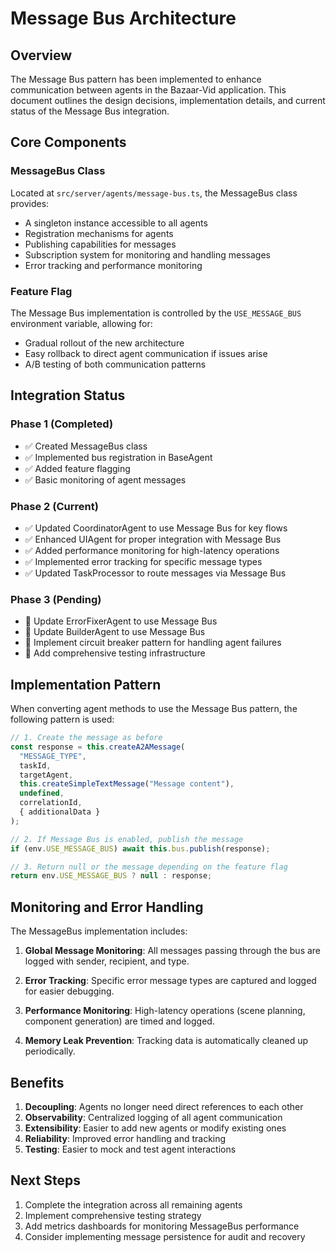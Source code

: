 # Message Bus Architecture

## Overview

The Message Bus pattern has been implemented to enhance communication between agents in the Bazaar-Vid application. This document outlines the design decisions, implementation details, and current status of the Message Bus integration.

## Core Components

### MessageBus Class

Located at `src/server/agents/message-bus.ts`, the MessageBus class provides:

- A singleton instance accessible to all agents
- Registration mechanisms for agents
- Publishing capabilities for messages
- Subscription system for monitoring and handling messages
- Error tracking and performance monitoring

### Feature Flag

The Message Bus implementation is controlled by the `USE_MESSAGE_BUS` environment variable, allowing for:

- Gradual rollout of the new architecture
- Easy rollback to direct agent communication if issues arise
- A/B testing of both communication patterns

## Integration Status

### Phase 1 (Completed)
- ✅ Created MessageBus class
- ✅ Implemented bus registration in BaseAgent
- ✅ Added feature flagging
- ✅ Basic monitoring of agent messages

### Phase 2 (Current)
- ✅ Updated CoordinatorAgent to use Message Bus for key flows
- ✅ Enhanced UIAgent for proper integration with Message Bus
- ✅ Added performance monitoring for high-latency operations
- ✅ Implemented error tracking for specific message types
- ✅ Updated TaskProcessor to route messages via Message Bus

### Phase 3 (Pending)
- 🔄 Update ErrorFixerAgent to use Message Bus
- 🔄 Update BuilderAgent to use Message Bus
- 🔄 Implement circuit breaker pattern for handling agent failures
- 🔄 Add comprehensive testing infrastructure

## Implementation Pattern

When converting agent methods to use the Message Bus pattern, the following pattern is used:

```typescript
// 1. Create the message as before
const response = this.createA2AMessage(
  "MESSAGE_TYPE",
  taskId,
  targetAgent,
  this.createSimpleTextMessage("Message content"),
  undefined,
  correlationId,
  { additionalData }
);

// 2. If Message Bus is enabled, publish the message
if (env.USE_MESSAGE_BUS) await this.bus.publish(response);

// 3. Return null or the message depending on the feature flag
return env.USE_MESSAGE_BUS ? null : response;
```

## Monitoring and Error Handling

The MessageBus implementation includes:

1. **Global Message Monitoring**: All messages passing through the bus are logged with sender, recipient, and type.

2. **Error Tracking**: Specific error message types are captured and logged for easier debugging.

3. **Performance Monitoring**: High-latency operations (scene planning, component generation) are timed and logged.

4. **Memory Leak Prevention**: Tracking data is automatically cleaned up periodically.

## Benefits

1. **Decoupling**: Agents no longer need direct references to each other
2. **Observability**: Centralized logging of all agent communication
3. **Extensibility**: Easier to add new agents or modify existing ones
4. **Reliability**: Improved error handling and tracking
5. **Testing**: Easier to mock and test agent interactions

## Next Steps

1. Complete the integration across all remaining agents
2. Implement comprehensive testing strategy
3. Add metrics dashboards for monitoring MessageBus performance
4. Consider implementing message persistence for audit and recovery
